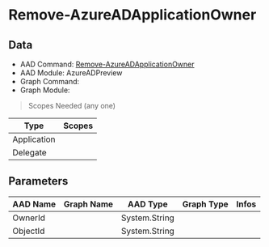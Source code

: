 # Remove-AzureADApplicationOwner

> 

## Data

+ AAD Command: [Remove-AzureADApplicationOwner](https://docs.microsoft.com/en-us/powershell/module/AzureADPreview/Remove-AzureADApplicationOwner)
+ AAD Module: AzureADPreview
+ Graph Command: [](https://docs.microsoft.com/en-us/powershell/module//)
+ Graph Module: 

> Scopes Needed (any one)

|Type|Scopes|
|---|---|
|Application||
|Delegate||

## Parameters

|AAD Name|Graph Name|AAD Type|Graph Type|Infos|
|---|---|---|---|---|
|OwnerId||System.String|||
|ObjectId||System.String|||

